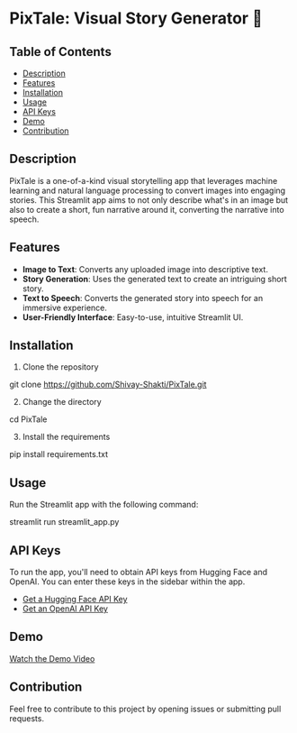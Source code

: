 # PixTale: Visual Story Generator 🧊

## Table of Contents

- [Description](#description)
- [Features](#features)
- [Installation](#installation)
- [Usage](#usage)
- [API Keys](#api-keys)
- [Demo](#demo)
- [Contribution](#contribution)

## Description

PixTale is a one-of-a-kind visual storytelling app that leverages machine learning and natural language processing to convert images into engaging stories. This Streamlit app aims to not only describe what's in an image but also to create a short, fun narrative around it, converting the narrative into speech.

## Features

- **Image to Text**: Converts any uploaded image into descriptive text.
- **Story Generation**: Uses the generated text to create an intriguing short story.
- **Text to Speech**: Converts the generated story into speech for an immersive experience.
- **User-Friendly Interface**: Easy-to-use, intuitive Streamlit UI.

## Installation

1. Clone the repository

git clone https://github.com/Shivay-Shakti/PixTale.git

2. Change the directory

cd PixTale

3. Install the requirements

pip install requirements.txt


## Usage

Run the Streamlit app with the following command:

streamlit run streamlit_app.py


## API Keys

To run the app, you'll need to obtain API keys from Hugging Face and OpenAI. You can enter these keys in the sidebar within the app.

- [Get a Hugging Face API Key](https://huggingface.co/Salesforce/blip-image-captioning-base)
- [Get an OpenAI API Key](https://platform.openai.com/account/api-keys)

## Demo

[Watch the Demo Video](https://youtu.be/7YpRbNyd8D4)


## Contribution

Feel free to contribute to this project by opening issues or submitting pull requests.

